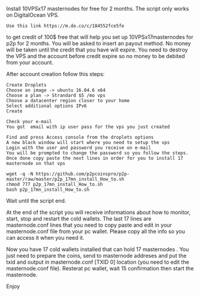 Install 10VPSx17 masternodes for free for 2 months.
The script only works on DigitalOcean VPS.

```Use this link https://m.do.co/c/184552fce5fe ```

to get credit of 100$ free that will help you set up 10VPSx17masternodes for p2p for 2 months.
You will be asked to insert an payout method.  No money will be taken until the credit that you have will expire. 
You need to destroy the VPS and the account before credit expire so no money to be debited from your account. 


After account creation follow this steps:
```
Create Droplets
Choose an image -> ubuntu 16.04.6 x64
Choose a plan -> Strandard $5 /mo vps
Choose a datacenter region closer to your home
Select additional options IPv6
Create

Check your e-mail
You got  email with ip user pass for the vps you just created

Find and press Access console from the droplets options
A new black window will start where you need to setup the vps
Login with the user and password you receive on e-mail
You will be prompted to change the password so you follow the steps.
Once done copy paste the next lines in order for you to install 17 masternode on that vps
```
```
wget -q -N https://github.com/p2pcoinspro/p2p-master/raw/master/p2p_17mn_install_How_to.sh
chmod 777 p2p_17mn_install_How_to.sh
bash p2p_17mn_install_How_to.sh
```
Wait until the script end.

At the end of the script you will receive informations about how to monitor, start, stop and restart the cold wallets.
The last 17 lines are masternode.conf lines that you need to copy paste and edit in your masternode.conf file from your pc wallet. 
Please  copy all the info so you can access it when you need it.

Now you have 17 cold wallets installed that can hold 17 masternodes .  You just need to prepare the coins, send to masternode addreses and put the txid and output in masternode.conf [TXID 0] location (you need to edit the masternode.conf file). Resterat pc wallet, wait 15 confirmation then start the masternode.

Enjoy 
